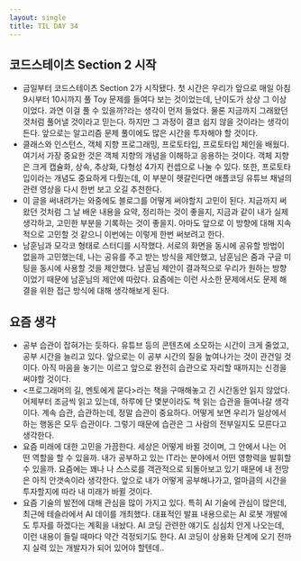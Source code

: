 ```yaml
---
layout: single
title: TIL DAY 34
---
```

## 코드스테이츠 Section 2 시작

- 금일부터 코드스테이츠 Section 2가 시작됐다. 첫 시간은 우리가 앞으로 매일 아침 9시부터 10시까지 풀 Toy 문제를 들여다 보는 것이었는데, 난이도가 상상 그 이상이었다. 과연 이걸 풀 수 있을까?라는 생각이 먼저 들었다. 물론 지금까지 그래왔던 것처럼 풀어낼 것이라고 믿는다. 하지만 그 과정이 결코 쉽지 않을 것이라는 생각이 든다. 앞으로는 알고리즘 문제 풀이에도 많은 시간을 투자해야 할 것이다.
- 클래스와 인스턴스, 객체 지향 프로그래밍, 프로토타입, 프로토타입 체인을 배웠다. 여기서 가장 중요한 것은 객체 지향의 개념을 이해하고 응용하는 것이다. 객체 지향은 크게 캡슐화, 상속, 추상화, 다형성 4가지 컨셉으로 나눌 수 있다. 또한, 프로토타입이라는 개념도 중요하게 다뤘는데, 이 부분이 헷갈린다면 애플코딩 유튜브 채널의 관련 영상을 다시 한번 보고 오길 추천한다.
- 이 글을 써내려가는 와중에도 블로그를 어떻게 써야할지 고민이 된다. 지금까지 써왔던 것처럼 그 날 배운 내용을 요약, 정리하는 것이 좋을지, 지금과 같이 내가 실제 생각하고, 고민한 부분을 기록하는 것이 좋을지. 아마도 앞으로 이 방향에 대해 지속적으로 고민할 것 같으니 이번에는 이렇게 한번 써보려고 한다.
- 남훈님과 모각코 형태로 스터디를 시작했다. 서로의 화면을 동시에 공유할 방법이 없을까 고민했는데, 나는 공유를 주고 받는 방식을 제안했고, 남훈님은 줌과 구글 미팅을 동시에 사용할 것을 제안했다. 남훈님 제안이 결과적으로 우리가 원하는 방향이었기 때문에 남훈님의 제안에 따랐다. 요즘에는 이런 사소한 문제에서도 문제 해결을 위한 접근 방식에 대해 생각해보게 된다.

## 요즘 생각

- 공부 습관이 잡혀가는 듯하다. 유튜브 등의 콘텐츠에 소모하는 시간이 크게 줄었고, 공부 시간을 늘리고 있다. 앞으로는 이 공부 시간의 질을 높여나가는 것이 관건일 것이다. 아직 마음을 놓기는 이르고 앞으로 완전히 습관으로 자리할 때까지는 신경을 써야할 것이다.
- <프로그래머의 길, 멘토에게 묻다>라는 책을 구매해놓고 긴 시간동안 읽지 않았다. 어제부터 조금씩 읽고 있는데, 하루에 단 몇분이라도 책 읽는 습관을 들여나갈 생각이다. 계속 습관, 습관하는데, 정말 습관이 중요하다. 어떻게 보면 우리가 일상에서 하는 행동은 모두 습관이다. 그렇기 때문에 습관은 그 사람의 전부일지도 모른다고 생각한다.
- 요즘 미래에 대한 고민을 가끔한다. 세상은 어떻게 바뀔 것이며, 그 안에서 나는 어떤 역할을 할 수 있을까. 내가 공부하고 있는 IT라는 분야에서 어떤 영향력을 발휘할 수 있을까. 요즘에는 꽤나 나 스스로를 객관적으로 되돌아보고 있기 때문에 내 전망은 아직 안갯속이라 생각한다. 앞으로 내가 어떻게 공부해나가고, 얼마큼의 시간을 투자할지에 따라 내 미래가 바뀔 것이다.
- 요즘 기술의 발전에 대해 관심을 많이 가지고 있다. 특히 AI 기술에 관심이 많은데, 최근에 테슬라에서 AI 데이를 개최했다. 대표적인 발표 내용으로는 AI 로봇 개발에도 투자를 하겠다는 계획을 내놨다. AI 코딩 관련한 얘기도 심심치 안게 나오는데, 이런 내용이 들릴 때마다 약간 걱정되기도 한다. AI 코딩이 상용화 단계에 오기 전까지 실력 있는 개발자가 되어 있어야 할텐데..
